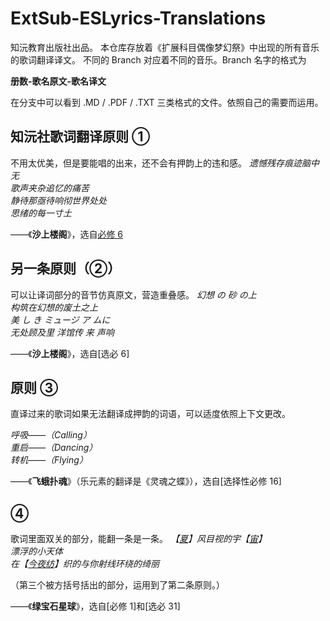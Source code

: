 # ExtSub-ESLyrics-Translations
知沅教育出版社出品。
本仓库存放着《扩展科目偶像梦幻祭》中出现的所有音乐的歌词翻译译文。
不同的 Branch 对应着不同的音乐。Branch 名字的格式为

__册数-歌名原文-歌名译文__

在分支中可以看到 .MD / .PDF / .TXT 三类格式的文件。依照自己的需要而运用。

## 知沅社歌词翻译原则 ①
不用太优美，但是要能唱的出来，还不会有押韵上的违和感。
_遗憾残存痕迹脑中无<br>
歌声夹杂追忆的痛苦<br>
静待那亟待响彻世界处处<br>
思绪的每一寸土_

——《__沙上楼阁__》，选自[必修 6](https://ensemblestars.knowsource-educationandresearch.hatogen.hi.cn/ "KSE ES")
## 另一条原则（②）
可以让译词部分的音节仿真原文，营造重叠感。
_幻想     の     砂    の上<br>
构筑在幻想的废土之上<br>
美 し き  ミュージ ア   ムに<br>
无处顾及里  洋馆传  来   声响_

——《__沙上楼阁__》，选自[选必 6]
## 原则 ③
直译过来的歌词如果无法翻译成押韵的词语，可以适度依照上下文更改。

_呼吸——（Calling）<br>
重启——（Dancing）<br>
转机——（Flying）_

——《__飞蛾扑魂__》（乐元素的翻译是《灵魂之蝶》），选自[选择性必修 16]
## ④
歌词里面双关的部分，能翻一条是一条。
_【[夏](https://zh.moegirl.org.cn/%E9%80%86%E5%85%88%E5%A4%8F%E7%9B%AE)】风目视的宇【[宙](https://zh.moegirl.org.cn/%E6%98%A5%E5%B7%9D%E5%AE%99)】<br>
漂浮的小天体<br>
在【[今夜纺](https://zh.moegirl.org.cn/%E9%9D%92%E5%8F%B6%E7%BA%BA)】织的与你射线环绕的绮丽_

（第三个被方括号括出的部分，运用到了第二条原则。）

——《__绿宝石星球__》，选自[必修 1]和[选必 31]
